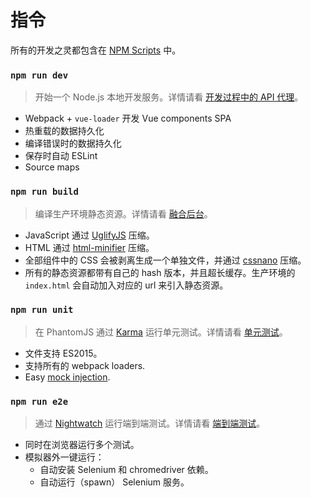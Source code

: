 # 指令

所有的开发之灵都包含在 [NPM Scripts](https://docs.npmjs.com/misc/scripts) 中。

### `npm run dev`

> 开始一个 Node.js 本地开发服务。详情请看 [开发过程中的 API 代理](proxy.md)。

- Webpack + `vue-loader` 开发 Vue components SPA
- 热重载的数据持久化
- 编译错误时的数据持久化
- 保存时自动 ESLint
- Source maps

### `npm run build`

> 编译生产环境静态资源。详情请看 [融合后台](backend.md)。

- JavaScript 通过 [UglifyJS](https://github.com/mishoo/UglifyJS2) 压缩。
- HTML 通过 [html-minifier](https://github.com/kangax/html-minifier) 压缩。
- 全部组件中的 CSS 会被剥离生成一个单独文件，并通过 [cssnano](https://github.com/ben-eb/cssnano) 压缩。
- 所有的静态资源都带有自己的 hash 版本，并且超长缓存。生产环境的 `index.html` 会自动加入对应的 url 来引入静态资源。

### `npm run unit`

> 在 PhantomJS 通过 [Karma](http://karma-runner.github.io/0.13/index.html) 运行单元测试。详情请看 [单元测试](unit.md)。

- 文件支持 ES2015。
- 支持所有的 webpack loaders.
- Easy [mock injection](http://vuejs.github.io/vue-loader/workflow/testing-with-mocks.html).

### `npm run e2e`

> 通过 [Nightwatch](http://nightwatchjs.org/) 运行端到端测试。详情请看 [端到端测试](e2e.md)。

- 同时在浏览器运行多个测试。
- 模拟器外一键运行：
  - 自动安装 Selenium 和 chromedriver 依赖。
  - 自动运行（spawn） Selenium 服务。


